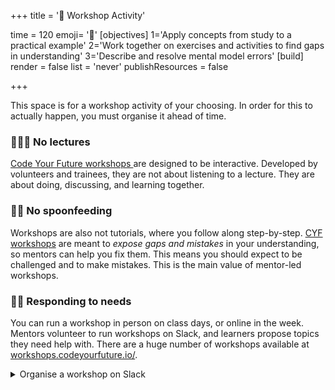 +++
title = '🧰 Workshop Activity'

time = 120
emoji= '🧰'
[objectives]
    1='Apply concepts from study to a practical example'
    2='Work together on exercises and activities to find gaps in understanding'
    3='Describe and resolve mental model errors'
[build]
  render = false
  list = 'never'
  publishResources = false

+++

This space is for a workshop activity of your choosing. In order for this to actually happen, you must organise it ahead of time.

### 👷🏿‍♀️ No lectures

[Code Your Future workshops ](https://workshops.codeyourfuture.io/)are designed to be interactive. Developed by volunteers and trainees, they are not about listening to a lecture. They are about doing, discussing, and learning together.

### 💪🏾 No spoonfeeding

Workshops are also not tutorials, where you follow along step-by-step. [CYF workshops](https://workshops.codeyourfuture.io/) are meant to _expose gaps and mistakes_ in your understanding, so mentors can help you fix them. This means you should expect to be challenged and to make mistakes. This is the main value of mentor-led workshops.

### 👂🏿 Responding to needs

You can run a workshop in person on class days, or online in the week. Mentors volunteer to run workshops on Slack, and learners propose topics they need help with. There are a huge number of workshops available at [workshops.codeyourfuture.io/](https://workshops.codeyourfuture.io/).

<details>
<summary>Organise a workshop on Slack</summary>

![./organise-workshops.png](organise-workshops.png)

</details>
